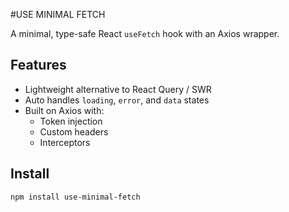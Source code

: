 #USE MINIMAL FETCH

A minimal, type-safe React `useFetch` hook with an Axios wrapper.

## Features

- Lightweight alternative to React Query / SWR
- Auto handles `loading`, `error`, and `data` states
- Built on Axios with:
  - Token injection
  - Custom headers
  - Interceptors

## Install

```bash
npm install use-minimal-fetch
